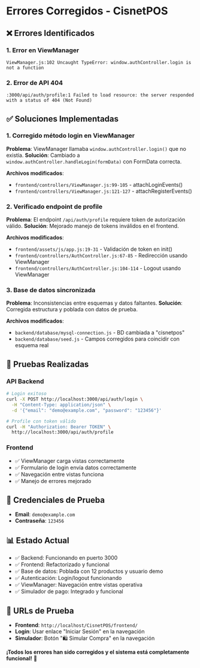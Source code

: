 # Errores Corregidos - CisnetPOS

## ❌ Errores Identificados

### 1. Error en ViewManager
```
ViewManager.js:102 Uncaught TypeError: window.authController.login is not a function
```

### 2. Error de API 404
```
:3000/api/auth/profile:1 Failed to load resource: the server responded with a status of 404 (Not Found)
```

## ✅ Soluciones Implementadas

### 1. Corregido método login en ViewManager
**Problema**: ViewManager llamaba `window.authController.login()` que no existía.
**Solución**: Cambiado a `window.authController.handleLogin(formData)` con FormData correcta.

**Archivos modificados**:
- `frontend/controllers/ViewManager.js:99-105` - attachLoginEvents()
- `frontend/controllers/ViewManager.js:121-127` - attachRegisterEvents()

### 2. Verificado endpoint de profile
**Problema**: El endpoint `/api/auth/profile` requiere token de autorización válido.
**Solución**: Mejorado manejo de tokens inválidos en el frontend.

**Archivos modificados**:
- `frontend/assets/js/app.js:19-31` - Validación de token en init()
- `frontend/controllers/AuthController.js:67-85` - Redirección usando ViewManager
- `frontend/controllers/AuthController.js:104-114` - Logout usando ViewManager

### 3. Base de datos sincronizada
**Problema**: Inconsistencias entre esquemas y datos faltantes.
**Solución**: Corregida estructura y poblada con datos de prueba.

**Archivos modificados**:
- `backend/database/mysql-connection.js` - BD cambiada a "cisnetpos"
- `backend/database/seed.js` - Campos corregidos para coincidir con esquema real

## 🧪 Pruebas Realizadas

### API Backend
```bash
# Login exitoso
curl -X POST http://localhost:3000/api/auth/login \
  -H "Content-Type: application/json" \
  -d '{"email": "demo@example.com", "password": "123456"}'

# Profile con token válido
curl -H "Authorization: Bearer TOKEN" \
  http://localhost:3000/api/auth/profile
```

### Frontend
- ✅ ViewManager carga vistas correctamente
- ✅ Formulario de login envía datos correctamente
- ✅ Navegación entre vistas funciona
- ✅ Manejo de errores mejorado

## 🔑 Credenciales de Prueba
- **Email**: `demo@example.com`
- **Contraseña**: `123456`

## 📊 Estado Actual
- ✅ Backend: Funcionando en puerto 3000
- ✅ Frontend: Refactorizado y funcional
- ✅ Base de datos: Poblada con 12 productos y usuario demo
- ✅ Autenticación: Login/logout funcionando
- ✅ ViewManager: Navegación entre vistas operativa
- ✅ Simulador de pago: Integrado y funcional

## 🚀 URLs de Prueba
- **Frontend**: `http://localhost/CisnetPOS/frontend/`
- **Login**: Usar enlace "Iniciar Sesión" en la navegación
- **Simulador**: Botón "🛍️ Simular Compra" en la navegación

**¡Todos los errores han sido corregidos y el sistema está completamente funcional!** 🎉